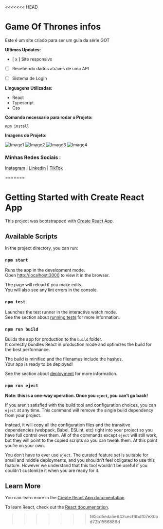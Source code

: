 <<<<<<< HEAD
# Game Of Thrones infos
Este é um site criado para ser um guia da série GOT 


**Ultimos Updates:**

- [ x ] Site responsivo
- [   ] Recebendo dados atráves de uma API
- [   ] Sistema de Login


**Linguagens Utilizadas:**

* React
* Typescript
* Css

**Comando necessario para rodar o Projeto:**

```
npm install
```

**Imagens do Projeto:**

![Image1](https://i.imgur.com/yhFxSkC.png)
![Image2](https://i.imgur.com/OSidfDw.png)
![Image3](https://i.imgur.com/HrS2bMt.png)
![Image4](https://i.imgur.com/5MDBMr6.png)


### Minhas Redes Sociais :
[Instagram](https://www.instagram.com/asdavidoliveira/) | 
[Linkedin](https://www.linkedin.com/in/david-oliveira-077a77212/) |
[TikTok](https://www.tiktok.com/@queriaprogramar)

=======
# Getting Started with Create React App

This project was bootstrapped with [Create React App](https://github.com/facebook/create-react-app).

## Available Scripts

In the project directory, you can run:

### `npm start`

Runs the app in the development mode.\
Open [http://localhost:3000](http://localhost:3000) to view it in the browser.

The page will reload if you make edits.\
You will also see any lint errors in the console.

### `npm test`

Launches the test runner in the interactive watch mode.\
See the section about [running tests](https://facebook.github.io/create-react-app/docs/running-tests) for more information.

### `npm run build`

Builds the app for production to the `build` folder.\
It correctly bundles React in production mode and optimizes the build for the best performance.

The build is minified and the filenames include the hashes.\
Your app is ready to be deployed!

See the section about [deployment](https://facebook.github.io/create-react-app/docs/deployment) for more information.

### `npm run eject`

**Note: this is a one-way operation. Once you `eject`, you can’t go back!**

If you aren’t satisfied with the build tool and configuration choices, you can `eject` at any time. This command will remove the single build dependency from your project.

Instead, it will copy all the configuration files and the transitive dependencies (webpack, Babel, ESLint, etc) right into your project so you have full control over them. All of the commands except `eject` will still work, but they will point to the copied scripts so you can tweak them. At this point you’re on your own.

You don’t have to ever use `eject`. The curated feature set is suitable for small and middle deployments, and you shouldn’t feel obligated to use this feature. However we understand that this tool wouldn’t be useful if you couldn’t customize it when you are ready for it.

## Learn More

You can learn more in the [Create React App documentation](https://facebook.github.io/create-react-app/docs/getting-started).

To learn React, check out the [React documentation](https://reactjs.org/).
>>>>>>> f65cd5eda5e642cecf6bdf07e30ad72b1566886d
